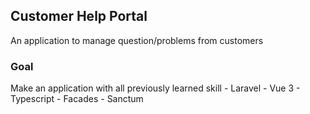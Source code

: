 ## Customer Help Portal

An application to manage question/problems from customers


### Goal

Make an application with all previously learned skill
    - Laravel
    - Vue 3
    - Typescript
    - Facades
    - Sanctum